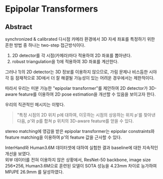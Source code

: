 # Epipolar Transformers

## Abstract
synchronized & calibrated 다시점 카메라 환경에서 3D 자세 좌표를 특정하기 위한 흔한 방법 중 하나는 two-step 접근방식이다.  
1) 2D detector를 각 시점(카메라)마다 적용하여 2D 좌표를 뽑아낸다.  
2) robust triangulation을 1)에 적용하여 3D 좌표를 계산한다.  

그러나 1)의 2D detector는 3D 정보를 이용하지 않으므로, 가림 문제나 비스듬한 시야각 등 잠재적으로 3D에서 더 잘 해결될 가능성이 있는 어려운 경우에서는 제한적이다.  

따라서 우리는 미분 가능한 "epipolar transformer"를 제안하여 2D detector가 3D-aware feature를 이용하여 2D pose estimation을 개선할 수 있음을 보이고자 한다.  

우리의 직관적인 메시지는 이렇다.  
 > "특정 시점의 2D 위치 p에 대하여, 이웃하는 시점의 상응하는 위치 p'를 찾아낸 다음, p'와 p를 합쳐 p 위치의 3D-aware feature를 얻을 수 있다.  

stereo matching에 영감을 받은 epipolar transformer는 epipolar constraints와 feature matching을 이용하여 p'의 feature 값을 근사할 수 있다.

InterHand와 Human3.6M 데이터셋에 대하여 실험한 결과 baseline에 대한 지속적인 개선을 보였다.  
외부 데이터를 전혀 이용하지 않은 상황에서, ResNet-50 backbone, image size 256*256, Human3.6M으로 훈련된 모델이 SOTA 성능을 4.23mm 차이로 능가하여 MPJPE 26.9mm 를 달성하였다.  